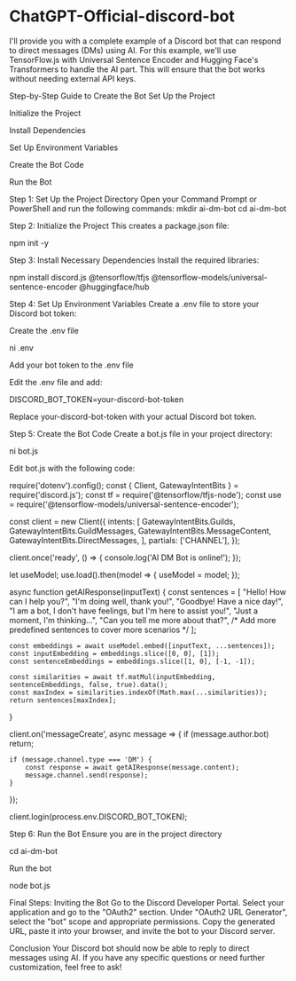 # ChatGPT-Official-discord-bot

I'll provide you with a complete example of a Discord bot that can respond to direct messages (DMs) using AI. For this example, we'll use TensorFlow.js with Universal Sentence Encoder and Hugging Face's Transformers to handle the AI part. This will ensure that the bot works without needing external API keys.

Step-by-Step Guide to Create the Bot
Set Up the Project

Initialize the Project

Install Dependencies

Set Up Environment Variables

Create the Bot Code

Run the Bot

Step 1: Set Up the Project Directory
Open your Command Prompt or PowerShell and run the following commands:
mkdir ai-dm-bot
cd ai-dm-bot


Step 2: Initialize the Project
This creates a package.json file:

npm init -y


Step 3: Install Necessary Dependencies
Install the required libraries:

npm install discord.js @tensorflow/tfjs @tensorflow-models/universal-sentence-encoder @huggingface/hub


Step 4: Set Up Environment Variables
Create a .env file to store your Discord bot token:

Create the .env file

ni .env


Add your bot token to the .env file

Edit the .env file and add:

DISCORD_BOT_TOKEN=your-discord-bot-token


Replace your-discord-bot-token with your actual Discord bot token.

Step 5: Create the Bot Code
Create a bot.js file in your project directory:

ni bot.js


Edit bot.js with the following code:

require('dotenv').config();
const { Client, GatewayIntentBits } = require('discord.js');
const tf = require('@tensorflow/tfjs-node');
const use = require('@tensorflow-models/universal-sentence-encoder');

const client = new Client({
    intents: [
        GatewayIntentBits.Guilds,
        GatewayIntentBits.GuildMessages,
        GatewayIntentBits.MessageContent,
        GatewayIntentBits.DirectMessages,
    ],
    partials: ['CHANNEL'],
});

client.once('ready', () => {
    console.log('AI DM Bot is online!');
});

let useModel;
use.load().then(model => {
    useModel = model;
});

async function getAIResponse(inputText) {
    const sentences = [
        "Hello! How can I help you?",
        "I'm doing well, thank you!",
        "Goodbye! Have a nice day!",
        "I am a bot, I don't have feelings, but I'm here to assist you!",
        "Just a moment, I'm thinking...",
        "Can you tell me more about that?",
        /* Add more predefined sentences to cover more scenarios */
    ];

    const embeddings = await useModel.embed([inputText, ...sentences]);
    const inputEmbedding = embeddings.slice([0, 0], [1]);
    const sentenceEmbeddings = embeddings.slice([1, 0], [-1, -1]);

    const similarities = await tf.matMul(inputEmbedding, sentenceEmbeddings, false, true).data();
    const maxIndex = similarities.indexOf(Math.max(...similarities));
    return sentences[maxIndex];
}

client.on('messageCreate', async message => {
    if (message.author.bot) return;

    if (message.channel.type === 'DM') {
        const response = await getAIResponse(message.content);
        message.channel.send(response);
    }
});

client.login(process.env.DISCORD_BOT_TOKEN);


Step 6: Run the Bot
Ensure you are in the project directory

cd ai-dm-bot


Run the bot

node bot.js


Final Steps: Inviting the Bot
Go to the Discord Developer Portal.
Select your application and go to the "OAuth2" section.
Under "OAuth2 URL Generator", select the "bot" scope and appropriate permissions.
Copy the generated URL, paste it into your browser, and invite the bot to your Discord server.

Conclusion
Your Discord bot should now be able to reply to direct messages using AI. If you have any specific questions or need further customization, feel free to ask!
